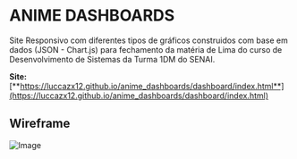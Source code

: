 # ANIME DASHBOARDS
Site Responsivo com diferentes tipos de gráficos construidos com base em dados (JSON - Chart.js) para fechamento da matéria de Lima do curso de Desenvolvimento de Sistemas da Turma 1DM do SENAI.

**Site:** [**https://luccazx12.github.io/anime_dashboards/dashboard/index.html**](https://luccazx12.github.io/anime_dashboards/dashboard/index.html)

## Wireframe

![Image](https://raw.githubusercontent.com/Luccazx12/anime_dashboards/main/dashboard/Wireframe/wireframe.png)
